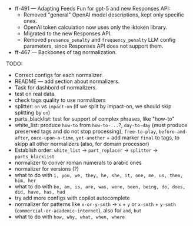 
- ff-491 — Adapting Feeds Fun for gpt-5 and new Responses API:
  - Removed "general" OpenAI model descriptions, kept only specific ones.
  - OpenAI token calculation now uses only the iktoken library.
  - Migrated to the new Responses API.
  - Removed `presence_penalty` and `frequency_penalty` LLM config parameters, since Responses API does not support them.
- ff-467 — Backbones of tag normalization.


TODO:

- Correct configs for each normalizer.
- README — add section about normalizers.
- Task for dashbord of normalizers.
- test on real data.
- check tags quality to use normalizers
- splitter: `on` vs `impact-on` (if we split by impact-on, we should skip splitting by `on`)
- parts_blacklist: test for support of complex phrases, like "how-to"
- white_list: produce `how-to` from `how-to-...`?, `day-to-day` (must produce preserved tags and do not stop processing), `free-to-play`, `before-and-after`, `once-upon-a-time`, `yet-another` + add marker `final` to tags, to skipp all other normalizers (also, for domain processor)
- Establish order: `white_list` -> `part_replacer` -> `splitter` -> `parts_blacklist`
- normalizer to conver roman numerals to arabic ones
- normalizer for versions (?)
- what to do with `i, you, we, they, he, she, it, one, me, us, them, him, her`
- what to do with `be, am, is, are, was, were, been, being, do, does, did, have, has, had`
- try add more configs with copilot autocomplete
- normalizer for patterns like `x-or-y-smth` -> `x` + `y` or `x-smth` + `y-smth` (`commercial-or-academic-internet`), also for `and`, `but`
- what to do with `how, why, what, when, where`
